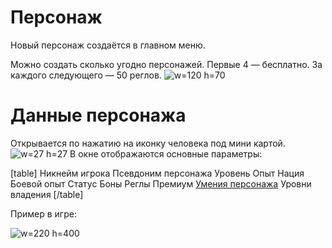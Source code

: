 # Персонаж
Новый персонаж создаётся в главном меню.

Можно создать сколько угодно персонажей.
Первые 4 — бесплатно. За каждого следующего — 50 реглов.
![w=120 h=70](img/sys/character/new-per.png)

# Данные персонажа
Открывается по нажатию на иконку человека под мини картой.
![w=27 h=27](img/sys/character/stats-b.png)
В окне отображаются основные параметры:

[table]
Никнейм игрока
Псевдоним персонажа
Уровень
Опыт
Нация
Боевой опыт
Статус
Боны
Реглы
Премиум
[Умения персонажа](/sys/character/abilities)
Уровни владения
[/table]

Пример в игре:

![w=220 h=400](img/sys/character/stats.png)